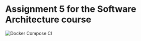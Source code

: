 # Assignment 5 for the Software Architecture course

![Docker Compose CI](https://github.com/whole-lotta-go/lab-5/actions/workflows/docker-compose.yml/badge.svg)
